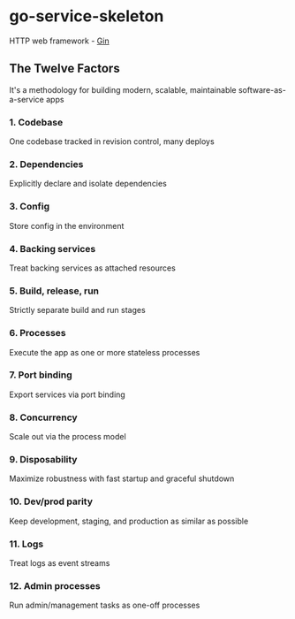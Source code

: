 # go-service-skeleton
HTTP web framework - [Gin](https://gin-gonic.github.io/gin/)

## The Twelve Factors
It's a methodology for building modern, scalable, maintainable software-as-a-service apps
### 1. Codebase
One codebase tracked in revision control, many deploys
### 2. Dependencies
Explicitly declare and isolate dependencies
### 3. Config
Store config in the environment
### 4. Backing services
Treat backing services as attached resources
### 5. Build, release, run
Strictly separate build and run stages
### 6. Processes
Execute the app as one or more stateless processes
### 7. Port binding
Export services via port binding
### 8. Concurrency
Scale out via the process model
### 9. Disposability
Maximize robustness with fast startup and graceful shutdown
### 10. Dev/prod parity
Keep development, staging, and production as similar as possible
### 11. Logs
Treat logs as event streams
### 12. Admin processes
Run admin/management tasks as one-off processes